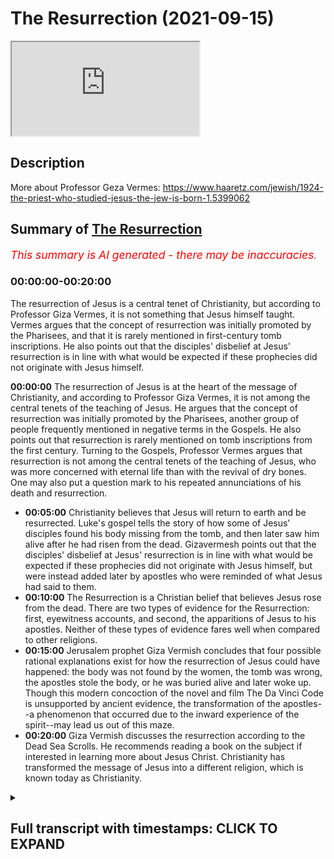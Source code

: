 # The Resurrection (2021-09-15)

<iframe loading='lazy' allow='autoplay' src='https://www.youtube.com/embed/IxRDbYZ9-os'></iframe>

## Description

More about Professor Geza Vermes: https://www.haaretz.com/jewish/1924-the-priest-who-studied-jesus-the-jew-is-born-1.5399062

## Summary of [The Resurrection](https://www.youtube.com/watch?v=IxRDbYZ9-os)


*<span style="color:red; font-size:125%">This summary is AI generated - there may be inaccuracies</span>. [](/)*

### <a onclick="modifyYTiframeseektime('0')">00:00:00-00:20:00</a>

The resurrection of Jesus is a central tenet of Christianity, but according to Professor Giza Vermes, it is not something that Jesus himself taught. Vermes argues that the concept of resurrection was initially promoted by the Pharisees, and that it is rarely mentioned in first-century tomb inscriptions. He also points out that the disciples' disbelief at Jesus' resurrection is in line with what would be expected if these prophecies did not originate with Jesus himself.

**<a onclick="modifyYTiframeseektime('0')">00:00:00</a>** The resurrection of Jesus is at the heart of the message of Christianity, and according to Professor Giza Vermes, it is not among the central tenets of the teaching of Jesus. He argues that the concept of resurrection was initially promoted by the Pharisees, another group of people frequently mentioned in negative terms in the Gospels. He also points out that resurrection is rarely mentioned on tomb inscriptions from the first century. Turning to the Gospels, Professor Vermes argues that resurrection is not among the central tenets of the teaching of Jesus, who was more concerned with eternal life than with the revival of dry bones. One may also put a question mark to his repeated annunciations of his death and resurrection.
* **<a onclick="modifyYTiframeseektime('300')">00:05:00</a>** Christianity believes that Jesus will return to earth and be resurrected. Luke's gospel tells the story of how some of Jesus' disciples found his body missing from the tomb, and then later saw him alive after he had risen from the dead. Gizavermesh points out that the disciples' disbelief at Jesus' resurrection is in line with what would be expected if these prophecies did not originate with Jesus himself, but were instead added later by apostles who were reminded of what Jesus had said to them.
* **<a onclick="modifyYTiframeseektime('600')">00:10:00</a>** The Resurrection is a Christian belief that believes Jesus rose from the dead. There are two types of evidence for the Resurrection: first, eyewitness accounts, and second, the apparitions of Jesus to his apostles. Neither of these types of evidence fares well when compared to other religions.
* **<a onclick="modifyYTiframeseektime('900')">00:15:00</a>** Jerusalem prophet Giza Vermish concludes that four possible rational explanations exist for how the resurrection of Jesus could have happened: the body was not found by the women, the tomb was wrong, the apostles stole the body, or he was buried alive and later woke up. Though this modern concoction of the novel and film The Da Vinci Code is unsupported by ancient evidence, the transformation of the apostles--a phenomenon that occurred due to the inward experience of the spirit--may lead us out of this maze.
* **<a onclick="modifyYTiframeseektime('1200')">00:20:00</a>** Giza Vermish discusses the resurrection according to the Dead Sea Scrolls. He recommends reading a book on the subject if interested in learning more about Jesus Christ. Christianity has transformed the message of Jesus into a different religion, which is known today as Christianity.

<details><summary><h2>Full transcript with timestamps: CLICK TO EXPAND</h2></summary>

<a onclick="modifyYTiframeseektime('13')">0:00:13</a> the resurrection of jesus lies at the  
<a onclick="modifyYTiframeseektime('15')">0:00:15</a> heart of the message of christianity  
<a onclick="modifyYTiframeseektime('19')">0:00:19</a> what are we to make of this  
<a onclick="modifyYTiframeseektime('20')">0:00:20</a> extraordinary claim and i want to share  
<a onclick="modifyYTiframeseektime('22')">0:00:22</a> with you some words from giza vermesh  
<a onclick="modifyYTiframeseektime('24')">0:00:24</a> again he's a world-class biblical  
<a onclick="modifyYTiframeseektime('27')">0:00:27</a> scholar often acknowledged as one of the  
<a onclick="modifyYTiframeseektime('29')">0:00:29</a> great and experts on the historical  
<a onclick="modifyYTiframeseektime('32')">0:00:32</a> jesus he spent his life studying uh  
<a onclick="modifyYTiframeseektime('35')">0:00:35</a> these matters a professor at oxford  
<a onclick="modifyYTiframeseektime('37')">0:00:37</a> university a professor of jewish studies  
<a onclick="modifyYTiframeseektime('40')">0:00:40</a> so he's a specialist in a jewish  
<a onclick="modifyYTiframeseektime('41')">0:00:41</a> understanding of jesus who was himself  
<a onclick="modifyYTiframeseektime('43')">0:00:43</a> of course a jew who preached two jews  
<a onclick="modifyYTiframeseektime('46')">0:00:46</a> about his understanding of judaism in  
<a onclick="modifyYTiframeseektime('48')">0:00:48</a> his own day so it's going to share with  
<a onclick="modifyYTiframeseektime('50')">0:00:50</a> you a few words about the resurrection  
<a onclick="modifyYTiframeseektime('53')">0:00:53</a> because there are many insights into  
<a onclick="modifyYTiframeseektime('55')">0:00:55</a> this brief uh chapter which  
<a onclick="modifyYTiframeseektime('58')">0:00:58</a> will surprise people surprised me when i  
<a onclick="modifyYTiframeseektime('60')">0:01:00</a> first read them  
<a onclick="modifyYTiframeseektime('62')">0:01:02</a> so he writes on page 107 of his book the  
<a onclick="modifyYTiframeseektime('65')">0:01:05</a> real jesus  
<a onclick="modifyYTiframeseektime('66')">0:01:06</a> the resurrection of jesus lies at the  
<a onclick="modifyYTiframeseektime('69')">0:01:09</a> heart of the message of christianity  
<a onclick="modifyYTiframeseektime('72')">0:01:12</a> the chief herald of this message saint  
<a onclick="modifyYTiframeseektime('74')">0:01:14</a> paul  
<a onclick="modifyYTiframeseektime('75')">0:01:15</a> bluntly proclaims  
<a onclick="modifyYTiframeseektime('77')">0:01:17</a> if christ has not been raised your faith  
<a onclick="modifyYTiframeseektime('81')">0:01:21</a> is futile  
<a onclick="modifyYTiframeseektime('82')">0:01:22</a> so it's very very clear if there's no  
<a onclick="modifyYTiframeseektime('84')">0:01:24</a> resurrection of jesus that's it  
<a onclick="modifyYTiframeseektime('86')">0:01:26</a> christianity is basically lying about  
<a onclick="modifyYTiframeseektime('89')">0:01:29</a> god is a waste of time  
<a onclick="modifyYTiframeseektime('91')">0:01:31</a> but he believed he did rise from the  
<a onclick="modifyYTiframeseektime('93')">0:01:33</a> dead so how does his firm statement  
<a onclick="modifyYTiframeseektime('97')">0:01:37</a> reinforced by two millennia of  
<a onclick="modifyYTiframeseektime('99')">0:01:39</a> theological cognition  
<a onclick="modifyYTiframeseektime('101')">0:01:41</a> compared with what the gospels tell us  
<a onclick="modifyYTiframeseektime('104')">0:01:44</a> about the first easter  
<a onclick="modifyYTiframeseektime('106')">0:01:46</a> is it pure myth  
<a onclick="modifyYTiframeseektime('108')">0:01:48</a> or does it contain also a grain of  
<a onclick="modifyYTiframeseektime('111')">0:01:51</a> history  
<a onclick="modifyYTiframeseektime('112')">0:01:52</a> so giza vermich the historian looks at  
<a onclick="modifyYTiframeseektime('114')">0:01:54</a> our earliest sources or some of them in  
<a onclick="modifyYTiframeseektime('117')">0:01:57</a> the new testament in the gospels and  
<a onclick="modifyYTiframeseektime('119')">0:01:59</a> what do they tell us about this very  
<a onclick="modifyYTiframeseektime('121')">0:02:01</a> interesting insights here  
<a onclick="modifyYTiframeseektime('123')">0:02:03</a> but to begin with he looks at the  
<a onclick="modifyYTiframeseektime('125')">0:02:05</a> historical jewish context to begin with  
<a onclick="modifyYTiframeseektime('129')">0:02:09</a> resurrection was neither an old nor  
<a onclick="modifyYTiframeseektime('132')">0:02:12</a> widespread jewish doctrine in the age of  
<a onclick="modifyYTiframeseektime('134')">0:02:14</a> jesus interestingly  
<a onclick="modifyYTiframeseektime('136')">0:02:16</a> the concept of afterlife conceived  
<a onclick="modifyYTiframeseektime('139')">0:02:19</a> either as spiritual survival or as  
<a onclick="modifyYTiframeseektime('142')">0:02:22</a> rising from the dead first gained  
<a onclick="modifyYTiframeseektime('145')">0:02:25</a> prominence in the second century bc  
<a onclick="modifyYTiframeseektime('149')">0:02:29</a> the immortality of the soul was  
<a onclick="modifyYTiframeseektime('151')">0:02:31</a> championed by many jews living outside  
<a onclick="modifyYTiframeseektime('153')">0:02:33</a> the holy land and influenced by greek  
<a onclick="modifyYTiframeseektime('156')">0:02:36</a> culture as well as by the essene sect in  
<a onclick="modifyYTiframeseektime('159')">0:02:39</a> palestine  
<a onclick="modifyYTiframeseektime('161')">0:02:41</a> according to the first century jewish  
<a onclick="modifyYTiframeseektime('163')">0:02:43</a> historian flavius josephus  
<a onclick="modifyYTiframeseektime('167')">0:02:47</a> the conservative sadducees these figures  
<a onclick="modifyYTiframeseektime('170')">0:02:50</a> all appear in the gospels by the way the  
<a onclick="modifyYTiframeseektime('171')">0:02:51</a> sadducees the pharisees and so on the  
<a onclick="modifyYTiframeseektime('174')">0:02:54</a> conservative sadducees and the high  
<a onclick="modifyYTiframeseektime('176')">0:02:56</a> priestly allies  
<a onclick="modifyYTiframeseektime('178')">0:02:58</a> considered the idea of life after death  
<a onclick="modifyYTiframeseektime('181')">0:03:01</a> a departure from biblical faith  
<a onclick="modifyYTiframeseektime('184')">0:03:04</a> were where reward for virtue and  
<a onclick="modifyYTiframeseektime('187')">0:03:07</a> punishment for sin were expected in this  
<a onclick="modifyYTiframeseektime('190')">0:03:10</a> life  
<a onclick="modifyYTiframeseektime('191')">0:03:11</a> beyond the grave everybody shared the  
<a onclick="modifyYTiframeseektime('194')">0:03:14</a> same chilly and sleepy existence in the  
<a onclick="modifyYTiframeseektime('197')">0:03:17</a> hades of the hebrews and this is  
<a onclick="modifyYTiframeseektime('199')">0:03:19</a> normally how the old testament we have  
<a onclick="modifyYTiframeseektime('201')">0:03:21</a> now talks of post-mortem existence in a  
<a onclick="modifyYTiframeseektime('204')">0:03:24</a> very kind of gray  
<a onclick="modifyYTiframeseektime('207')">0:03:27</a> world where there's no kind of clear  
<a onclick="modifyYTiframeseektime('209')">0:03:29</a> heaven or clear  
<a onclick="modifyYTiframeseektime('210')">0:03:30</a> hell the principal innovators of this  
<a onclick="modifyYTiframeseektime('214')">0:03:34</a> idea of resurrection were the pharisees  
<a onclick="modifyYTiframeseektime('216')">0:03:36</a> another big group of people you see  
<a onclick="modifyYTiframeseektime('218')">0:03:38</a> frequently mentioned in very negative  
<a onclick="modifyYTiframeseektime('220')">0:03:40</a> terms in the gospels  
<a onclick="modifyYTiframeseektime('222')">0:03:42</a> they promoted the doctrine of  
<a onclick="modifyYTiframeseektime('224')">0:03:44</a> resurrection among urban jury  
<a onclick="modifyYTiframeseektime('227')">0:03:47</a> but the bulk of the rural population was  
<a onclick="modifyYTiframeseektime('230')">0:03:50</a> mostly confused  
<a onclick="modifyYTiframeseektime('231')">0:03:51</a> resurrection rarely figures on tomb  
<a onclick="modifyYTiframeseektime('234')">0:03:54</a> inscriptions now this is amazing i had  
<a onclick="modifyYTiframeseektime('237')">0:03:57</a> no idea about this until i read that  
<a onclick="modifyYTiframeseektime('239')">0:03:59</a> sentence that if you look at first  
<a onclick="modifyYTiframeseektime('241')">0:04:01</a> century jewish palestinian palestinian  
<a onclick="modifyYTiframeseektime('244')">0:04:04</a> gravestones tomb inscriptions  
<a onclick="modifyYTiframeseektime('247')">0:04:07</a> you rarely ever find any reference to  
<a onclick="modifyYTiframeseektime('249')">0:04:09</a> the resurrection interesting  
<a onclick="modifyYTiframeseektime('252')">0:04:12</a> turning to the gospels resurrection is  
<a onclick="modifyYTiframeseektime('255')">0:04:15</a> not among the central tenets of the  
<a onclick="modifyYTiframeseektime('257')">0:04:17</a> teaching of jesus what  
<a onclick="modifyYTiframeseektime('260')">0:04:20</a> resurrection is not among the central  
<a onclick="modifyYTiframeseektime('262')">0:04:22</a> tenets of the teaching of jesus he was  
<a onclick="modifyYTiframeseektime('264')">0:04:24</a> more concerned with eternal life than  
<a onclick="modifyYTiframeseektime('267')">0:04:27</a> with the revival of dry bones if you  
<a onclick="modifyYTiframeseektime('270')">0:04:30</a> read the gospels this actually is true  
<a onclick="modifyYTiframeseektime('272')">0:04:32</a> one may also put a question mark to his  
<a onclick="modifyYTiframeseektime('275')">0:04:35</a> repeated annunciations of his death and  
<a onclick="modifyYTiframeseektime('278')">0:04:38</a> resurrection now i'm going to pause  
<a onclick="modifyYTiframeseektime('280')">0:04:40</a> there and i'm going to go to almost a  
<a onclick="modifyYTiframeseektime('282')">0:04:42</a> random example in my new revised  
<a onclick="modifyYTiframeseektime('285')">0:04:45</a> standard version bible  
<a onclick="modifyYTiframeseektime('287')">0:04:47</a> repeatedly in the gospels  
<a onclick="modifyYTiframeseektime('289')">0:04:49</a> jesus  
<a onclick="modifyYTiframeseektime('291')">0:04:51</a> forecasts predicts his death and  
<a onclick="modifyYTiframeseektime('294')">0:04:54</a> resurrection in some detail this is  
<a onclick="modifyYTiframeseektime('296')">0:04:56</a> really important so for example in luke  
<a onclick="modifyYTiframeseektime('298')">0:04:58</a> 18 he says  
<a onclick="modifyYTiframeseektime('300')">0:05:00</a> um he took his twelve disciples aside  
<a onclick="modifyYTiframeseektime('303')">0:05:03</a> and said to them  
<a onclick="modifyYTiframeseektime('305')">0:05:05</a> that everything that is written about  
<a onclick="modifyYTiframeseektime('306')">0:05:06</a> the son of man  
<a onclick="modifyYTiframeseektime('308')">0:05:08</a> by the prophets will be accomplished for  
<a onclick="modifyYTiframeseektime('310')">0:05:10</a> he will be handed over to the gentiles  
<a onclick="modifyYTiframeseektime('313')">0:05:13</a> and he will be mocked and insulted and  
<a onclick="modifyYTiframeseektime('316')">0:05:16</a> spat upon  
<a onclick="modifyYTiframeseektime('317')">0:05:17</a> and after they have flocked him they  
<a onclick="modifyYTiframeseektime('320')">0:05:20</a> will kill him  
<a onclick="modifyYTiframeseektime('321')">0:05:21</a> and on the third day he will rise again  
<a onclick="modifyYTiframeseektime('325')">0:05:25</a> so these are very specific predictions  
<a onclick="modifyYTiframeseektime('327')">0:05:27</a> about someone called the son of man  
<a onclick="modifyYTiframeseektime('330')">0:05:30</a> and the the jesus as portrayed in luke  
<a onclick="modifyYTiframeseektime('332')">0:05:32</a> claims that this is all discussed or  
<a onclick="modifyYTiframeseektime('335')">0:05:35</a> foretold in great detail  
<a onclick="modifyYTiframeseektime('337')">0:05:37</a> in the prophets in the jewish bible  
<a onclick="modifyYTiframeseektime('339')">0:05:39</a> although personally i've never quite  
<a onclick="modifyYTiframeseektime('341')">0:05:41</a> come across any passages that say that  
<a onclick="modifyYTiframeseektime('343')">0:05:43</a> but be that as it may  
<a onclick="modifyYTiframeseektime('345')">0:05:45</a> so to come back to giza vermesh  
<a onclick="modifyYTiframeseektime('348')">0:05:48</a> so he rightly says  
<a onclick="modifyYTiframeseektime('350')">0:05:50</a> one may also put a question mark to his  
<a onclick="modifyYTiframeseektime('353')">0:05:53</a> repeated announcements of his death and  
<a onclick="modifyYTiframeseektime('355')">0:05:55</a> resurrection why  
<a onclick="modifyYTiframeseektime('357')">0:05:57</a> the fact that all his disciples  
<a onclick="modifyYTiframeseektime('359')">0:05:59</a> abandoned him when he was arrested and  
<a onclick="modifyYTiframeseektime('363')">0:06:03</a> no one expected his rising no one  
<a onclick="modifyYTiframeseektime('366')">0:06:06</a> expected it according to the gospels  
<a onclick="modifyYTiframeseektime('368')">0:06:08</a> suggests that these prophecies did not  
<a onclick="modifyYTiframeseektime('371')">0:06:11</a> originate with jesus but were added  
<a onclick="modifyYTiframeseektime('374')">0:06:14</a> later  
<a onclick="modifyYTiframeseektime('376')">0:06:16</a> we find no apostle comforting himself on  
<a onclick="modifyYTiframeseektime('379')">0:06:19</a> good friday saying let's wait three days  
<a onclick="modifyYTiframeseektime('382')">0:06:22</a> and all will be well  
<a onclick="modifyYTiframeseektime('384')">0:06:24</a> because you would logically think  
<a onclick="modifyYTiframeseektime('385')">0:06:25</a> wouldn't you if they had been drilled  
<a onclick="modifyYTiframeseektime('387')">0:06:27</a> with this idea that the messiah would  
<a onclick="modifyYTiframeseektime('390')">0:06:30</a> die  
<a onclick="modifyYTiframeseektime('390')">0:06:30</a> and be scourged and be spat upon and  
<a onclick="modifyYTiframeseektime('393')">0:06:33</a> crucified by the romans the gentiles and  
<a onclick="modifyYTiframeseektime('396')">0:06:36</a> on the third day he will rise from the  
<a onclick="modifyYTiframeseektime('399')">0:06:39</a> dead  
<a onclick="modifyYTiframeseektime('400')">0:06:40</a> well of course they're going to think  
<a onclick="modifyYTiframeseektime('401')">0:06:41</a> well yep it's happening it's happening  
<a onclick="modifyYTiframeseektime('403')">0:06:43</a> now just as jesus told us indeed let's  
<a onclick="modifyYTiframeseektime('405')">0:06:45</a> just wait three days and all will be  
<a onclick="modifyYTiframeseektime('408')">0:06:48</a> well  
<a onclick="modifyYTiframeseektime('410')">0:06:50</a> but that's not what happens if you look  
<a onclick="modifyYTiframeseektime('411')">0:06:51</a> again this is me digressing now if you  
<a onclick="modifyYTiframeseektime('414')">0:06:54</a> look at luke's gospel for example  
<a onclick="modifyYTiframeseektime('418')">0:06:58</a> in matthew sorry luke 24  
<a onclick="modifyYTiframeseektime('421')">0:07:01</a> on the first day of the week  
<a onclick="modifyYTiframeseektime('423')">0:07:03</a> some of the women go to the tomb  
<a onclick="modifyYTiframeseektime('425')">0:07:05</a> taking spices they had prepared  
<a onclick="modifyYTiframeseektime('428')">0:07:08</a> and they found the stone rolled away it  
<a onclick="modifyYTiframeseektime('431')">0:07:11</a> says and  
<a onclick="modifyYTiframeseektime('432')">0:07:12</a> someone perhaps  
<a onclick="modifyYTiframeseektime('434')">0:07:14</a> angels two men with dazzling clothes  
<a onclick="modifyYTiframeseektime('437')">0:07:17</a> stood beside them the women were  
<a onclick="modifyYTiframeseektime('439')">0:07:19</a> terrified because they weren't expecting  
<a onclick="modifyYTiframeseektime('442')">0:07:22</a> this  
<a onclick="modifyYTiframeseektime('443')">0:07:23</a> and the angels or the men uh say why are  
<a onclick="modifyYTiframeseektime('446')">0:07:26</a> you looking for uh for this person  
<a onclick="modifyYTiframeseektime('448')">0:07:28</a> amongst the dead he is not here he is  
<a onclick="modifyYTiframeseektime('451')">0:07:31</a> risen  
<a onclick="modifyYTiframeseektime('453')">0:07:33</a> um and then there and then these angels  
<a onclick="modifyYTiframeseektime('455')">0:07:35</a> or these figures refer to the uh  
<a onclick="modifyYTiframeseektime('457')">0:07:37</a> predictions  
<a onclick="modifyYTiframeseektime('458')">0:07:38</a> which i've already mentioned one of them  
<a onclick="modifyYTiframeseektime('461')">0:07:41</a> so they it says here they ran from the  
<a onclick="modifyYTiframeseektime('464')">0:07:44</a> tomb this is the women ran from the tomb  
<a onclick="modifyYTiframeseektime('466')">0:07:46</a> and told this to the eleven that these  
<a onclick="modifyYTiframeseektime('468')">0:07:48</a> are the apostles  
<a onclick="modifyYTiframeseektime('470')">0:07:50</a> and this was mary magdalene  
<a onclick="modifyYTiframeseektime('473')">0:07:53</a> and the other women who told this to the  
<a onclick="modifyYTiframeseektime('475')">0:07:55</a> apostles that's verse 10  
<a onclick="modifyYTiframeseektime('478')">0:07:58</a> and look what the response is in verse  
<a onclick="modifyYTiframeseektime('480')">0:08:00</a> 11  
<a onclick="modifyYTiframeseektime('481')">0:08:01</a> but these words seem to them the  
<a onclick="modifyYTiframeseektime('484')">0:08:04</a> apostles an idle tale  
<a onclick="modifyYTiframeseektime('486')">0:08:06</a> and they did not believe them  
<a onclick="modifyYTiframeseektime('488')">0:08:08</a> and idle tell by the way an alternative  
<a onclick="modifyYTiframeseektime('490')">0:08:10</a> translation of the greek is nonsense  
<a onclick="modifyYTiframeseektime('493')">0:08:13</a> but in one word so the apostles having  
<a onclick="modifyYTiframeseektime('496')">0:08:16</a> been told reminded precisely what jesus  
<a onclick="modifyYTiframeseektime('500')">0:08:20</a> had told them repeatedly in great detail  
<a onclick="modifyYTiframeseektime('502')">0:08:22</a> when it actually happens  
<a onclick="modifyYTiframeseektime('504')">0:08:24</a> when the news is conveyed to them  
<a onclick="modifyYTiframeseektime('508')">0:08:28</a> they did not believe them quote unquote  
<a onclick="modifyYTiframeseektime('511')">0:08:31</a> and it these words seem to them an idle  
<a onclick="modifyYTiframeseektime('514')">0:08:34</a> tale that's how the nrsv  
<a onclick="modifyYTiframeseektime('517')">0:08:37</a> translates it  
<a onclick="modifyYTiframeseektime('519')">0:08:39</a> why why is it an idle tale why have they  
<a onclick="modifyYTiframeseektime('522')">0:08:42</a> no idea  
<a onclick="modifyYTiframeseektime('524')">0:08:44</a> no idea about this  
<a onclick="modifyYTiframeseektime('526')">0:08:46</a> you would expect them historically let's  
<a onclick="modifyYTiframeseektime('529')">0:08:49</a> wait three days and all will be well you  
<a onclick="modifyYTiframeseektime('531')">0:08:51</a> can spend to be waiting yeah yeah we  
<a onclick="modifyYTiframeseektime('533')">0:08:53</a> know we believe jesus words are true  
<a onclick="modifyYTiframeseektime('535')">0:08:55</a> because he did miracles he did signs and  
<a onclick="modifyYTiframeseektime('537')">0:08:57</a> wonders by the power of god  
<a onclick="modifyYTiframeseektime('539')">0:08:59</a> so this is something we should  
<a onclick="modifyYTiframeseektime('540')">0:09:00</a> reasonably expect to happen but when it  
<a onclick="modifyYTiframeseektime('542')">0:09:02</a> happens they don't believe it  
<a onclick="modifyYTiframeseektime('545')">0:09:05</a> it's nonsense so there's that's why uh  
<a onclick="modifyYTiframeseektime('548')">0:09:08</a> giza vermich and actually most  
<a onclick="modifyYTiframeseektime('550')">0:09:10</a> historians have concluded uh that this  
<a onclick="modifyYTiframeseektime('553')">0:09:13</a> uh these predictions did not originate  
<a onclick="modifyYTiframeseektime('557')">0:09:17</a> uh with jesus they were added  
<a onclick="modifyYTiframeseektime('559')">0:09:19</a> later these gospels of course are  
<a onclick="modifyYTiframeseektime('560')">0:09:20</a> written many many years after jesus life  
<a onclick="modifyYTiframeseektime('564')">0:09:24</a> in  
<a onclick="modifyYTiframeseektime('565')">0:09:25</a> the second generation of christians  
<a onclick="modifyYTiframeseektime('566')">0:09:26</a> towards the end of the first century  
<a onclick="modifyYTiframeseektime('568')">0:09:28</a> plenty of time for these stories to be  
<a onclick="modifyYTiframeseektime('571')">0:09:31</a> um carefully embellished  
<a onclick="modifyYTiframeseektime('573')">0:09:33</a> anyway  
<a onclick="modifyYTiframeseektime('574')">0:09:34</a> back to the story belief in the  
<a onclick="modifyYTiframeseektime('576')">0:09:36</a> resurrection of jesus consists in two  
<a onclick="modifyYTiframeseektime('579')">0:09:39</a> combined sets of stories about an empty  
<a onclick="modifyYTiframeseektime('581')">0:09:41</a> tomb and a series of apparitions now  
<a onclick="modifyYTiframeseektime('584')">0:09:44</a> this is the detail the devil's in the  
<a onclick="modifyYTiframeseektime('586')">0:09:46</a> detail as they say and gizavermish has  
<a onclick="modifyYTiframeseektime('589')">0:09:49</a> some fascinating observations i think to  
<a onclick="modifyYTiframeseektime('591')">0:09:51</a> make about these stories in the gospels  
<a onclick="modifyYTiframeseektime('593')">0:09:53</a> all four gospels report that the body of  
<a onclick="modifyYTiframeseektime('596')">0:09:56</a> jesus was missing from the grave when  
<a onclick="modifyYTiframeseektime('599')">0:09:59</a> one or several women visited it on early  
<a onclick="modifyYTiframeseektime('603')">0:10:03</a> on easter sunday  
<a onclick="modifyYTiframeseektime('604')">0:10:04</a> fair enough  
<a onclick="modifyYTiframeseektime('605')">0:10:05</a> the idea of resurrection comes from one  
<a onclick="modifyYTiframeseektime('608')">0:10:08</a> or two unknown men presumed to be angels  
<a onclick="modifyYTiframeseektime('611')">0:10:11</a> or dazzling clothes i mentioned that who  
<a onclick="modifyYTiframeseektime('613')">0:10:13</a> met the women in the tomb according to  
<a onclick="modifyYTiframeseektime('615')">0:10:15</a> mark matthew and luke  
<a onclick="modifyYTiframeseektime('618')">0:10:18</a> by contrast in john's gospel mary  
<a onclick="modifyYTiframeseektime('621')">0:10:21</a> magdalene suspects that jesus's remains  
<a onclick="modifyYTiframeseektime('624')">0:10:24</a> were removed by someone else not  
<a onclick="modifyYTiframeseektime('626')">0:10:26</a> connected with the apostles  
<a onclick="modifyYTiframeseektime('628')">0:10:28</a> she asked the unknown man standing close  
<a onclick="modifyYTiframeseektime('632')">0:10:32</a> by later identified as jesus where he  
<a onclick="modifyYTiframeseektime('635')">0:10:35</a> put the missing body  
<a onclick="modifyYTiframeseektime('637')">0:10:37</a> at the end the argument is seriously  
<a onclick="modifyYTiframeseektime('639')">0:10:39</a> weakened by the apostles rejection of  
<a onclick="modifyYTiframeseektime('642')">0:10:42</a> the women's report which they ridiculed  
<a onclick="modifyYTiframeseektime('645')">0:10:45</a> as an idle tale as we've already seen or  
<a onclick="modifyYTiframeseektime('648')">0:10:48</a> nonsense is a that's a another way of  
<a onclick="modifyYTiframeseektime('651')">0:10:51</a> translating it  
<a onclick="modifyYTiframeseektime('653')">0:10:53</a> the second type of evidence  
<a onclick="modifyYTiframeseektime('655')">0:10:55</a> the apparitions of the risen jesus to  
<a onclick="modifyYTiframeseektime('657')">0:10:57</a> his apostles  
<a onclick="modifyYTiframeseektime('659')">0:10:59</a> do not fare much better either the  
<a onclick="modifyYTiframeseektime('661')">0:11:01</a> oldest account we have now mark is  
<a onclick="modifyYTiframeseektime('664')">0:11:04</a> usually seen by virtually all scholars  
<a onclick="modifyYTiframeseektime('666')">0:11:06</a> now as the earliest gospel in the new  
<a onclick="modifyYTiframeseektime('668')">0:11:08</a> testament we have matthew first then  
<a onclick="modifyYTiframeseektime('670')">0:11:10</a> mark then john then luke then john but  
<a onclick="modifyYTiframeseektime('672')">0:11:12</a> for various reasons mark is the oldest  
<a onclick="modifyYTiframeseektime('674')">0:11:14</a> account and if you look at mark chapter  
<a onclick="modifyYTiframeseektime('676')">0:11:16</a> 16 the last chapter verses one to eight  
<a onclick="modifyYTiframeseektime('680')">0:11:20</a> the inauthentic verses 9 to 20 which you  
<a onclick="modifyYTiframeseektime('683')">0:11:23</a> will find in all bibles are missing from  
<a onclick="modifyYTiframeseektime('686')">0:11:26</a> the best manuscripts  
<a onclick="modifyYTiframeseektime('688')">0:11:28</a> so all the bibles including the nrsv  
<a onclick="modifyYTiframeseektime('691')">0:11:31</a> that have those verses are not actually  
<a onclick="modifyYTiframeseektime('693')">0:11:33</a> um reproducing or printing uh the  
<a onclick="modifyYTiframeseektime('696')">0:11:36</a> earliest manuscripts these are later um  
<a onclick="modifyYTiframeseektime('700')">0:11:40</a> stories that were added to the gospel  
<a onclick="modifyYTiframeseektime('703')">0:11:43</a> what is interesting he says that the  
<a onclick="modifyYTiframeseektime('705')">0:11:45</a> oldest account mark 16 1-8 contains no  
<a onclick="modifyYTiframeseektime('710')">0:11:50</a> visions at all  
<a onclick="modifyYTiframeseektime('713')">0:11:53</a> okay  
<a onclick="modifyYTiframeseektime('715')">0:11:55</a> the earliest  
<a onclick="modifyYTiframeseektime('716')">0:11:56</a> gospel in the new testament has no  
<a onclick="modifyYTiframeseektime('719')">0:11:59</a> resurrection appearances at all  
<a onclick="modifyYTiframeseektime('722')">0:12:02</a> interesting  
<a onclick="modifyYTiframeseektime('723')">0:12:03</a> according to luke and john jesus was  
<a onclick="modifyYTiframeseektime('726')">0:12:06</a> seen by the apostles in jerusalem on  
<a onclick="modifyYTiframeseektime('729')">0:12:09</a> easter sunday  
<a onclick="modifyYTiframeseektime('730')">0:12:10</a> and luke mentions an account and  
<a onclick="modifyYTiframeseektime('732')">0:12:12</a> encounter with two disciples on the same  
<a onclick="modifyYTiframeseektime('735')">0:12:15</a> day some miles away in emmaus i was  
<a onclick="modifyYTiframeseektime('738')">0:12:18</a> going to pause there because if you look  
<a onclick="modifyYTiframeseektime('740')">0:12:20</a> at my trusty nrsv uh go back to luke's  
<a onclick="modifyYTiframeseektime('744')">0:12:24</a> gospel again  
<a onclick="modifyYTiframeseektime('746')">0:12:26</a> and there's a famous story of the walk  
<a onclick="modifyYTiframeseektime('748')">0:12:28</a> to emmaus that giza vermish alludes to  
<a onclick="modifyYTiframeseektime('751')">0:12:31</a> and what i find interesting there's a  
<a onclick="modifyYTiframeseektime('753')">0:12:33</a> little detail here which is not often  
<a onclick="modifyYTiframeseektime('755')">0:12:35</a> focused on so these these guys uh are  
<a onclick="modifyYTiframeseektime('759')">0:12:39</a> two of them uh walking uh to a village  
<a onclick="modifyYTiframeseektime('761')">0:12:41</a> called emmaus about several miles from  
<a onclick="modifyYTiframeseektime('763')">0:12:43</a> jerusalem and they're talking about  
<a onclick="modifyYTiframeseektime('766')">0:12:46</a> everything that's happened you know with  
<a onclick="modifyYTiframeseektime('768')">0:12:48</a> jesus and the jerusalem authorities and  
<a onclick="modifyYTiframeseektime('770')">0:12:50</a> so on and they're talking about them  
<a onclick="modifyYTiframeseektime('772')">0:12:52</a> about this then jesus himself comes  
<a onclick="modifyYTiframeseektime('775')">0:12:55</a> basically near them and walks with them  
<a onclick="modifyYTiframeseektime('777')">0:12:57</a> or they don't know who he is  
<a onclick="modifyYTiframeseektime('779')">0:12:59</a> um according to verse 16 of chapter 24  
<a onclick="modifyYTiframeseektime('784')">0:13:04</a> uh and then the the stranger who is  
<a onclick="modifyYTiframeseektime('787')">0:13:07</a> revealed later to be jesus said what are  
<a onclick="modifyYTiframeseektime('789')">0:13:09</a> you discussing with each other while  
<a onclick="modifyYTiframeseektime('790')">0:13:10</a> you're walking along yeah  
<a onclick="modifyYTiframeseektime('792')">0:13:12</a> and they stood still it says looking sad  
<a onclick="modifyYTiframeseektime('796')">0:13:16</a> then um  
<a onclick="modifyYTiframeseektime('798')">0:13:18</a> one of them said whose name was cleopas  
<a onclick="modifyYTiframeseektime('800')">0:13:20</a> are you the only stranger in jerusalem  
<a onclick="modifyYTiframeseektime('802')">0:13:22</a> who doesn't know the things that have  
<a onclick="modifyYTiframeseektime('804')">0:13:24</a> taken place there in these days  
<a onclick="modifyYTiframeseektime('807')">0:13:27</a> he asked them what things  
<a onclick="modifyYTiframeseektime('809')">0:13:29</a> and then they say this is a very  
<a onclick="modifyYTiframeseektime('810')">0:13:30</a> interesting thing they replied this is  
<a onclick="modifyYTiframeseektime('813')">0:13:33</a> verse 19 the things about jesus of  
<a onclick="modifyYTiframeseektime('816')">0:13:36</a> nazareth who was a prophet  
<a onclick="modifyYTiframeseektime('818')">0:13:38</a> mighty indeed  
<a onclick="modifyYTiframeseektime('820')">0:13:40</a> and word before god  
<a onclick="modifyYTiframeseektime('822')">0:13:42</a> and all the people  
<a onclick="modifyYTiframeseektime('825')">0:13:45</a> interesting so here are some followers  
<a onclick="modifyYTiframeseektime('828')">0:13:48</a> of jesus  
<a onclick="modifyYTiframeseektime('829')">0:13:49</a> who  
<a onclick="modifyYTiframeseektime('830')">0:13:50</a> well acquainted with what's been going  
<a onclick="modifyYTiframeseektime('832')">0:13:52</a> on and what do they call jesus who is  
<a onclick="modifyYTiframeseektime('834')">0:13:54</a> jesus he is a prophet  
<a onclick="modifyYTiframeseektime('838')">0:13:58</a> mighty in deed and word before god so  
<a onclick="modifyYTiframeseektime('842')">0:14:02</a> jesus and god are two separate things  
<a onclick="modifyYTiframeseektime('844')">0:14:04</a> they do not say what later christian  
<a onclick="modifyYTiframeseektime('847')">0:14:07</a> creeds affirm that jesus was the second  
<a onclick="modifyYTiframeseektime('849')">0:14:09</a> person of the trinity god incarnate a  
<a onclick="modifyYTiframeseektime('852')">0:14:12</a> divine being or jesus is god as  
<a onclick="modifyYTiframeseektime('854')">0:14:14</a> christians always say that jesus god  
<a onclick="modifyYTiframeseektime('856')">0:14:16</a> jesus is god according to  
<a onclick="modifyYTiframeseektime('859')">0:14:19</a> these people who knew who you know knew  
<a onclick="modifyYTiframeseektime('861')">0:14:21</a> what was going on jesus was a prophet  
<a onclick="modifyYTiframeseektime('864')">0:14:24</a> mighty indeed what other religion says  
<a onclick="modifyYTiframeseektime('866')">0:14:26</a> that i wonder  
<a onclick="modifyYTiframeseektime('868')">0:14:28</a> so coming back to uh giza vermish  
<a onclick="modifyYTiframeseektime('871')">0:14:31</a> matthew now moving on to matthew's  
<a onclick="modifyYTiframeseektime('873')">0:14:33</a> gospel in turn places the only meeting  
<a onclick="modifyYTiframeseektime('876')">0:14:36</a> of jesus with 11 apostles  
<a onclick="modifyYTiframeseektime('880')">0:14:40</a> with 11 apostles days later on a  
<a onclick="modifyYTiframeseektime('883')">0:14:43</a> galilean mountain so the only time in  
<a onclick="modifyYTiframeseektime('887')">0:14:47</a> matthew's version the apostles meet him  
<a onclick="modifyYTiframeseektime('889')">0:14:49</a> is on this galilean mountain john  
<a onclick="modifyYTiframeseektime('891')">0:14:51</a> asserts that seven apostles saw him by  
<a onclick="modifyYTiframeseektime('894')">0:14:54</a> the sea of tiberias  
<a onclick="modifyYTiframeseektime('896')">0:14:56</a> to model the story further luke's jesus  
<a onclick="modifyYTiframeseektime('899')">0:14:59</a> orders his disciples not to leave  
<a onclick="modifyYTiframeseektime('901')">0:15:01</a> jerusalem  
<a onclick="modifyYTiframeseektime('902')">0:15:02</a> until pentecost pentecost is an amazing  
<a onclick="modifyYTiframeseektime('906')">0:15:06</a> supernatural event that happens in acts  
<a onclick="modifyYTiframeseektime('908')">0:15:08</a> chapter 2.  
<a onclick="modifyYTiframeseektime('911')">0:15:11</a> so  
<a onclick="modifyYTiframeseektime('912')">0:15:12</a> as for the identity of the appearing  
<a onclick="modifyYTiframeseektime('915')">0:15:15</a> person mary magdalene took him for the  
<a onclick="modifyYTiframeseektime('918')">0:15:18</a> gardener the emma's disciples for an  
<a onclick="modifyYTiframeseektime('921')">0:15:21</a> unknown passer-by and the jerusalem  
<a onclick="modifyYTiframeseektime('923')">0:15:23</a> apostles for a ghost  
<a onclick="modifyYTiframeseektime('927')">0:15:27</a> so no one quite agrees with who this  
<a onclick="modifyYTiframeseektime('929')">0:15:29</a> person is  
<a onclick="modifyYTiframeseektime('930')">0:15:30</a> so he concludes vermish there are four  
<a onclick="modifyYTiframeseektime('933')">0:15:33</a> rational ways for explaining away the  
<a onclick="modifyYTiframeseektime('935')">0:15:35</a> resurrection conundrum so here we have a  
<a onclick="modifyYTiframeseektime('937')">0:15:37</a> series of  
<a onclick="modifyYTiframeseektime('938')">0:15:38</a> uh very very loose ends and he offers  
<a onclick="modifyYTiframeseektime('941')">0:15:41</a> four theories four possible explanations  
<a onclick="modifyYTiframeseektime('944')">0:15:44</a> as to how to explain away this this  
<a onclick="modifyYTiframeseektime('947')">0:15:47</a> problem how do we understand it  
<a onclick="modifyYTiframeseektime('949')">0:15:49</a> rationally so the first  
<a onclick="modifyYTiframeseektime('951')">0:15:51</a> the body was not found by the women  
<a onclick="modifyYTiframeseektime('953')">0:15:53</a> because the guardian of the cemetery  
<a onclick="modifyYTiframeseektime('956')">0:15:56</a> used the first opportunity to move the  
<a onclick="modifyYTiframeseektime('958')">0:15:58</a> body of jesus out of the grave which had  
<a onclick="modifyYTiframeseektime('961')">0:16:01</a> been prepared for someone else  
<a onclick="modifyYTiframeseektime('964')">0:16:04</a> that's the first possibility second  
<a onclick="modifyYTiframeseektime('966')">0:16:06</a> possibility  
<a onclick="modifyYTiframeseektime('967')">0:16:07</a> in the darkness the women lost their way  
<a onclick="modifyYTiframeseektime('969')">0:16:09</a> and went to the wrong tomb  
<a onclick="modifyYTiframeseektime('972')">0:16:12</a> the uncertainty in both cases  
<a onclick="modifyYTiframeseektime('974')">0:16:14</a> could have easily had been dispelled by  
<a onclick="modifyYTiframeseektime('977')">0:16:17</a> consulting the owner of the tomb jesus  
<a onclick="modifyYTiframeseektime('980')">0:16:20</a> friend joseph of arimathea but no one  
<a onclick="modifyYTiframeseektime('983')">0:16:23</a> seems to have thought of it  
<a onclick="modifyYTiframeseektime('986')">0:16:26</a> three third possibility  
<a onclick="modifyYTiframeseektime('988')">0:16:28</a> the apostles stole the corpse as was  
<a onclick="modifyYTiframeseektime('991')">0:16:31</a> alleged by the priestly leaders  
<a onclick="modifyYTiframeseektime('993')">0:16:33</a> but since nobody expected jesus to rise  
<a onclick="modifyYTiframeseektime('996')">0:16:36</a> again  
<a onclick="modifyYTiframeseektime('997')">0:16:37</a> why should anyone fake his resurrection  
<a onclick="modifyYTiframeseektime('1000')">0:16:40</a> notice no one expected him to rise  
<a onclick="modifyYTiframeseektime('1003')">0:16:43</a> strange given the gospels are full of  
<a onclick="modifyYTiframeseektime('1005')">0:16:45</a> predictions of precisely that event  
<a onclick="modifyYTiframeseektime('1007')">0:16:47</a> and fourthly  
<a onclick="modifyYTiframeseektime('1009')">0:16:49</a> this is most the most fruity one  
<a onclick="modifyYTiframeseektime('1011')">0:16:51</a> jesus was buried alive and later woke up  
<a onclick="modifyYTiframeseektime('1015')">0:16:55</a> to live and left to live happily for a  
<a onclick="modifyYTiframeseektime('1017')">0:16:57</a> time if not ever after  
<a onclick="modifyYTiframeseektime('1019')">0:16:59</a> this modern concoction  
<a onclick="modifyYTiframeseektime('1022')">0:17:02</a> popularized by the da vinci code the  
<a onclick="modifyYTiframeseektime('1024')">0:17:04</a> famous novel and film  
<a onclick="modifyYTiframeseektime('1026')">0:17:06</a> is unsupported by ancient evidence  
<a onclick="modifyYTiframeseektime('1029')">0:17:09</a> though we know that recovery from  
<a onclick="modifyYTiframeseektime('1031')">0:17:11</a> crucifixion was possible  
<a onclick="modifyYTiframeseektime('1034')">0:17:14</a> this is particularly gory  
<a onclick="modifyYTiframeseektime('1036')">0:17:16</a> flavius josephus uh he's a really famous  
<a onclick="modifyYTiframeseektime('1039')">0:17:19</a> jewish historian from jerusalem at the  
<a onclick="modifyYTiframeseektime('1041')">0:17:21</a> time  
<a onclick="modifyYTiframeseektime('1043')">0:17:23</a> just slightly after jesus time  
<a onclick="modifyYTiframeseektime('1045')">0:17:25</a> he mentions that three of his friends  
<a onclick="modifyYTiframeseektime('1048')">0:17:28</a> were taken off the cross in a.d 70 and  
<a onclick="modifyYTiframeseektime('1052')">0:17:32</a> were attended by roman physicians and  
<a onclick="modifyYTiframeseektime('1054')">0:17:34</a> that one of them survived  
<a onclick="modifyYTiframeseektime('1057')">0:17:37</a> can you believe it having survived a  
<a onclick="modifyYTiframeseektime('1058')">0:17:38</a> crucifixion  
<a onclick="modifyYTiframeseektime('1060')">0:17:40</a> in this class of literature jesus  
<a onclick="modifyYTiframeseektime('1062')">0:17:42</a> usually marries mary magdalene and  
<a onclick="modifyYTiframeseektime('1065')">0:17:45</a> settles somewhere away from judea in the  
<a onclick="modifyYTiframeseektime('1068')">0:17:48</a> south of france nice place  
<a onclick="modifyYTiframeseektime('1070')">0:17:50</a> or in rome  
<a onclick="modifyYTiframeseektime('1072')">0:17:52</a> but  
<a onclick="modifyYTiframeseektime('1072')">0:17:52</a> and according to the 19th century  
<a onclick="modifyYTiframeseektime('1075')">0:17:55</a> islamic sect  
<a onclick="modifyYTiframeseektime('1077')">0:17:57</a> the ahmadiyya  
<a onclick="modifyYTiframeseektime('1078')">0:17:58</a> he journeyed instead to the east in  
<a onclick="modifyYTiframeseektime('1081')">0:18:01</a> search of the lost jewish tribes and  
<a onclick="modifyYTiframeseektime('1084')">0:18:04</a> died in india  
<a onclick="modifyYTiframeseektime('1086')">0:18:06</a> so take your pick  
<a onclick="modifyYTiframeseektime('1087')">0:18:07</a> so those are the four options as giza  
<a onclick="modifyYTiframeseektime('1089')">0:18:09</a> vermich says he concludes  
<a onclick="modifyYTiframeseektime('1091')">0:18:11</a> with quite a extraordinary  
<a onclick="modifyYTiframeseektime('1094')">0:18:14</a> statement  
<a onclick="modifyYTiframeseektime('1095')">0:18:15</a> neither positive nor negative reasoning  
<a onclick="modifyYTiframeseektime('1098')">0:18:18</a> leads anywhere because the resurrection  
<a onclick="modifyYTiframeseektime('1101')">0:18:21</a> of jesus cannot be compared to events  
<a onclick="modifyYTiframeseektime('1103')">0:18:23</a> belonging to history  
<a onclick="modifyYTiframeseektime('1105')">0:18:25</a> there is however one phenomenon that may  
<a onclick="modifyYTiframeseektime('1108')">0:18:28</a> lead us out of this maze  
<a onclick="modifyYTiframeseektime('1111')">0:18:31</a> the transformation of the apostles  
<a onclick="modifyYTiframeseektime('1115')">0:18:35</a> it was not due to the apparitions of  
<a onclick="modifyYTiframeseektime('1117')">0:18:37</a> jesus says giza varmish  
<a onclick="modifyYTiframeseektime('1120')">0:18:40</a> they remain frightened the apostles  
<a onclick="modifyYTiframeseektime('1122')">0:18:42</a> remain frightened and continue to hide  
<a onclick="modifyYTiframeseektime('1125')">0:18:45</a> for another seven weeks after easter  
<a onclick="modifyYTiframeseektime('1127')">0:18:47</a> that's easter sunday  
<a onclick="modifyYTiframeseektime('1129')">0:18:49</a> what capitulated them into action was  
<a onclick="modifyYTiframeseektime('1132')">0:18:52</a> pentecost mentions in acts 2 the  
<a onclick="modifyYTiframeseektime('1135')">0:18:55</a> metamorphosis achieved by the inward  
<a onclick="modifyYTiframeseektime('1138')">0:18:58</a> experience of the spirit  
<a onclick="modifyYTiframeseektime('1141')">0:19:01</a> miscellaneous men became spiritual  
<a onclick="modifyYTiframeseektime('1144')">0:19:04</a> warriors  
<a onclick="modifyYTiframeseektime('1145')">0:19:05</a> the charismatic potency imparted to them  
<a onclick="modifyYTiframeseektime('1148')">0:19:08</a> by jesus during his ministry and the  
<a onclick="modifyYTiframeseektime('1151')">0:19:11</a> recollection of his powerful teaching  
<a onclick="modifyYTiframeseektime('1154')">0:19:14</a> resulted again in mighty words and deeds  
<a onclick="modifyYTiframeseektime('1159')">0:19:19</a> they felt their master close to them he  
<a onclick="modifyYTiframeseektime('1162')">0:19:22</a> rose in their hearts  
<a onclick="modifyYTiframeseektime('1164')">0:19:24</a> this is the historical element in the  
<a onclick="modifyYTiframeseektime('1167')">0:19:27</a> resurrection saga  
<a onclick="modifyYTiframeseektime('1170')">0:19:30</a> end quote  
<a onclick="modifyYTiframeseektime('1172')">0:19:32</a> so interesting interesting so basically  
<a onclick="modifyYTiframeseektime('1175')">0:19:35</a> the sheer power of jesus personality his  
<a onclick="modifyYTiframeseektime('1179')">0:19:39</a> charisma  
<a onclick="modifyYTiframeseektime('1181')">0:19:41</a> the impact of his ministry  
<a onclick="modifyYTiframeseektime('1183')">0:19:43</a> on their lives over several years  
<a onclick="modifyYTiframeseektime('1186')">0:19:46</a> continued beyond  
<a onclick="modifyYTiframeseektime('1189')">0:19:49</a> his apparent death and resurrection  
<a onclick="modifyYTiframeseektime('1191')">0:19:51</a> shall we say but it wasn't really a  
<a onclick="modifyYTiframeseektime('1193')">0:19:53</a> resurrection that they believed in they  
<a onclick="modifyYTiframeseektime('1195')">0:19:55</a> believed in uh he rose in their hearts  
<a onclick="modifyYTiframeseektime('1199')">0:19:59</a> they chose to continue his ministry  
<a onclick="modifyYTiframeseektime('1201')">0:20:01</a> basically proclaiming the kingdom of god  
<a onclick="modifyYTiframeseektime('1205')">0:20:05</a> now of course this is not what paul  
<a onclick="modifyYTiframeseektime('1206')">0:20:06</a> believed it's not what the apostle paul  
<a onclick="modifyYTiframeseektime('1208')">0:20:08</a> taught but that's a different subject  
<a onclick="modifyYTiframeseektime('1210')">0:20:10</a> so there we go uh that's the  
<a onclick="modifyYTiframeseektime('1213')">0:20:13</a> resurrection according to giza vermish i  
<a onclick="modifyYTiframeseektime('1216')">0:20:16</a> do recommend this book in general if you  
<a onclick="modifyYTiframeseektime('1218')">0:20:18</a> want to  
<a onclick="modifyYTiframeseektime('1219')">0:20:19</a> read about  
<a onclick="modifyYTiframeseektime('1220')">0:20:20</a> jesus the dead sea scrolls um  
<a onclick="modifyYTiframeseektime('1224')">0:20:24</a> all sorts of things and the way the  
<a onclick="modifyYTiframeseektime('1225')">0:20:25</a> church has  
<a onclick="modifyYTiframeseektime('1227')">0:20:27</a> transformed the message of jesus into a  
<a onclick="modifyYTiframeseektime('1229')">0:20:29</a> very different religion which today we  
<a onclick="modifyYTiframeseektime('1232')">0:20:32</a> call christianity  
<a onclick="modifyYTiframeseektime('1234')">0:20:34</a> till next time  

</details>
